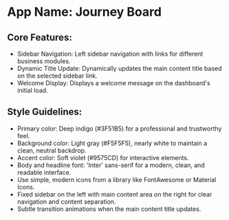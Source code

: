 # **App Name**: Journey Board

## Core Features:

- Sidebar Navigation: Left sidebar navigation with links for different business modules.
- Dynamic Title Update: Dynamically updates the main content title based on the selected sidebar link.
- Welcome Display: Displays a welcome message on the dashboard's initial load.

## Style Guidelines:

- Primary color: Deep indigo (#3F51B5) for a professional and trustworthy feel.
- Background color: Light gray (#F5F5F5), nearly white to maintain a clean, neutral backdrop.
- Accent color: Soft violet (#9575CD) for interactive elements.
- Body and headline font: 'Inter' sans-serif for a modern, clean, and readable interface.
- Use simple, modern icons from a library like FontAwesome or Material Icons.
- Fixed sidebar on the left with main content area on the right for clear navigation and content separation.
- Subtle transition animations when the main content title updates.